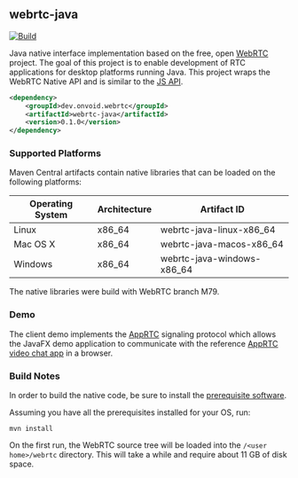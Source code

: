 ## webrtc-java

[![Build](https://github.com/devopvoid/webrtc-java/workflows/Build/badge.svg)](https://github.com/devopvoid/webrtc-java/actions)

Java native interface implementation based on the free, open [WebRTC](https://webrtc.org) project. The goal of this project is to enable development of RTC applications for desktop platforms running Java. This project wraps the WebRTC Native API and is similar to the [JS API](https://w3c.github.io/webrtc-pc).

```xml
<dependency>
    <groupId>dev.onvoid.webrtc</groupId>
    <artifactId>webrtc-java</artifactId>
    <version>0.1.0</version>
</dependency>
```

### Supported Platforms
Maven Central artifacts contain native libraries that can be loaded on the following platforms:

| Operating System | Architecture | Artifact ID                |
| ---------------- |--------------|----------------------------|
| Linux            | x86_64       | webrtc-java-linux-x86_64   |
| Mac OS X         | x86_64       | webrtc-java-macos-x86_64   |
| Windows          | x86_64       | webrtc-java-windows-x86_64 |

The native libraries were build with WebRTC branch M79.

### Demo

The client demo implements the [AppRTC](https://github.com/webrtc/apprtc) signaling protocol which allows the JavaFX demo application to communicate with the reference [AppRTC video chat app](https://appr.tc) in a browser.

### Build Notes

In order to build the native code, be sure to install the [prerequisite software](https://webrtc.googlesource.com/src/+/refs/heads/master/docs/native-code/development/prerequisite-sw/index.md).

Assuming you have all the prerequisites installed for your OS, run:

```
mvn install
```

On the first run, the WebRTC source tree will be loaded into the `/<user home>/webrtc` directory. This will take a while and require about 11 GB of disk space.
